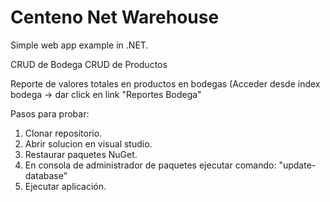 # Centeno Net Warehouse

Simple web app example in .NET.

CRUD de Bodega CRUD de Productos

Reporte de valores totales en productos en bodegas (Acceder desde index bodega -> dar click en link "Reportes Bodega"

Pasos para probar:

1. Clonar repositorio.
2. Abrir solucion en visual studio.
3. Restaurar paquetes NuGet.
4. En consola de administrador de paquetes ejecutar comando: "update-database"
5. Ejecutar aplicación.
